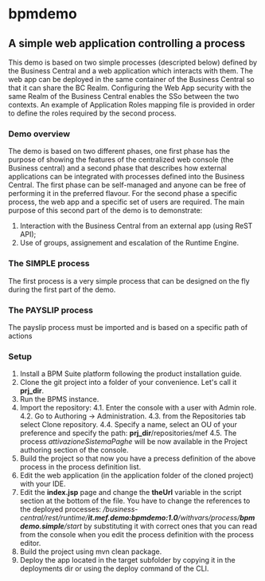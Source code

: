 # bpmdemo
## A simple web application controlling a process
This demo is based on two simple processes (descripted below) defined by the Business Central and a web application which
interacts with them.
The web app can be deployed in the same container of the Business Central so that it can share the BC Realm. Configuring the
Web App security with the same Realm of the Business Central enables the SSo between the two contexts.
An example of Application Roles mapping file is provided in order to define the roles required by the second process.
### Demo overview
The demo is based on two different phases, one first phase has the purpose of showing the features of the centralized web console
(the Business central) and a second phase that describes how external applications can be integrated with processes
defined into the Business Central. The first phase can be self-managed and anyone can be free of performing it in the preferred flavour.
For the second phase a specific process, the web app and a specific set of users are required. The main purpose of this second part
of the demo is to demonstrate:
1. Interaction with the Business Central from an external app (using ReST API);
2. Use of groups, assignement and escalation of the Runtime Engine.
### The SIMPLE process
The first process is a very simple process that can be designed on the fly during the first part of the demo. 
### The PAYSLIP process
The payslip process must be imported and is based on a specific path of actions
### Setup
1. Install a BPM Suite platform following the product installation guide.
2. Clone the git project into a folder of your convenience. Let's call it **prj_dir**.
3. Run the BPMS instance.
4. Import the repository:
  4.1. Enter the console with a user with Admin role.
  4.2. Go to Authoring -> Administration.
  4.3. from the Repositories tab select Clone repository.
  4.4. Specify a name, select an OU of your preference and specify the path: **prj_dir**/repositories/mef
  4.5. The process *attivazioneSistemaPaghe* will be now available in the Project authoring section of the console.
5. Build the project so that now you have a precess definition of the above process in the process definition list.
6. Edit the web application (in the application folder of the cloned project) with your IDE.
7. Edit the **index.jsp** page and change the **theUrl** variable in the script section at the bottom of the file.
You have to change the references to the deployed processes: */business-central/rest/runtime/**it.mef.demo:bpmdemo:1.0**/withvars/process/**bpmdemo.simple**/start*
by substituting it with correct ones that you can read from the console when you edit the process definition with the process editor.
8. Build the project using mvn clean package.
9. Deploy the app located in the target subfolder by copying it in the deployments dir or using the deploy command of the CLI.
